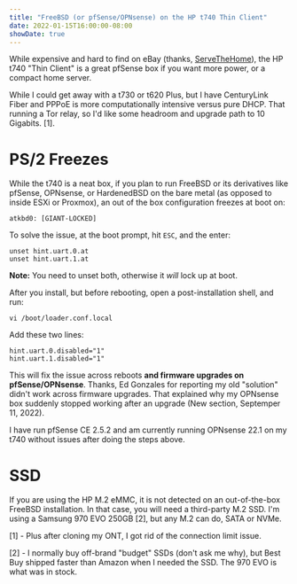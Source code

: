 ```yaml
---
title: "FreeBSD (or pfSense/OPNsense) on the HP t740 Thin Client"
date: 2022-01-15T16:00:00-08:00
showDate: true
---
```


While expensive and hard to find on eBay (thanks,
[ServeTheHome](https://www.servethehome.com/)), the HP t740 "Thin Client" is a
great pfSense box if you want more power, or a compact home server.

While I could get away with a t730 or t620 Plus, but I have CenturyLink Fiber
and PPPoE is more computationally intensive versus pure DHCP. That running a
Tor relay, so I'd like some headroom and upgrade path to 10 Gigabits. [1].

# PS/2 Freezes

While the t740 is a neat box, if you plan to run FreeBSD or its derivatives
like pfSense, OPNsense, or HardenedBSD on the bare metal (as opposed to inside
ESXi or Proxmox), an out of the box configuration freezes at boot on:

    atkbd0: [GIANT-LOCKED]

To solve the issue, at the boot prompt, hit `ESC`, and the enter:

    unset hint.uart.0.at
    unset hint.uart.1.at

**Note:** You need to unset both, otherwise it *will* lock up at boot.

After you install, but before rebooting, open a post-installation shell, and
run:

    vi /boot/loader.conf.local

Add these two lines:

    hint.uart.0.disabled="1"
    hint.uart.1.disabled="1"

This will fix the issue across reboots **and firmware upgrades on
pfSense/OPNsense**. Thanks, Ed Gonzales for reporting my old "solution" didn't
work across firmware upgrades. That explained why my OPNsense box suddenly
stopped working after an upgrade (New section, Septemper 11, 2022).

I have run pfSense CE 2.5.2 and am currently running OPNsense 22.1 on my t740
without issues after doing the steps above.

# SSD

If you are using the HP M.2 eMMC, it is not detected on an out-of-the-box
FreeBSD installation. In that case, you will need a third-party M.2 SSD.
I'm using a Samsung 970 EVO 250GB [2], but any M.2 can do, SATA or NVMe.

[1] - Plus after cloning my ONT, I got rid of the connection limit issue.

[2] - I normally buy off-brand "budget" SSDs (don't ask me why), but Best
Buy shipped faster than Amazon when I needed the SSD. The 970 EVO is what
was in stock.
